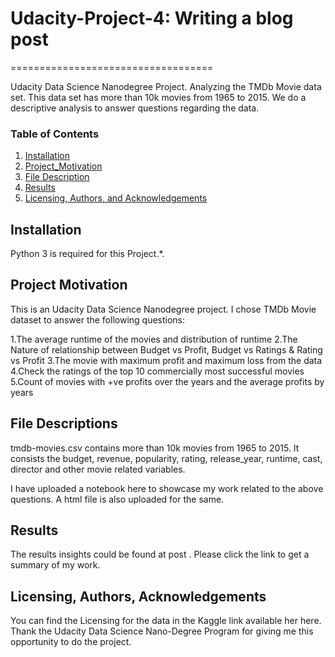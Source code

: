 # Udacity-Project-4: Writing a blog post
===================================

Udacity Data Science Nanodegree Project. Analyzing  the TMDb Movie data set. This data set has more than 10k movies from 1965 to 2015. We do a  descriptive analysis to answer questions regarding the data.

### Table of Contents
1. [Installation](#installation)
2. [Project_Motivation](#motivation)
3. [File Description](#files)
4. [Results](#results)
5. [Licensing, Authors, and Acknowledgements](#licensing)

## Installation <a name="installation"></a>

Python 3 is required for this Project.*.

## Project Motivation<a name="motivation"></a>

This is an Udacity Data Science Nanodegree project. I chose TMDb Movie dataset to answer the following questions:

 1.The average runtime of the movies and distribution of runtime
 2.The Nature of relationship between Budget vs Profit, Budget vs Ratings & Rating vs Profit
 3.The movie with maximum profit and maximum loss from the data
 4.Check the ratings of the top 10 commercially most successful movies
 5.Count of movies with +ve profits over the years and the average profits by years

## File Descriptions <a name="files"></a>

tmdb-movies.csv contains more than 10k movies from 1965 to 2015. It consists the budget, revenue, popularity, rating, release_year, runtime, cast, director and other movie related variables.

I have uploaded a notebook here to showcase my work related to the above questions. A html file is also uploaded for the same.

## Results<a name="results"></a>

The results insights could be found at post . Please click the link to get a summary of my work.

## Licensing, Authors, Acknowledgements<a name="licensing"></a>

You can find the Licensing for the data in the Kaggle link available her here. Thank the Udacity Data Science Nano-Degree Program for giving me this opportunity to do the project.
